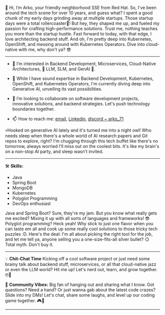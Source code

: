 👋 Hi, I’m Arko, your friendly neighborhood SSE from Red Hat. So, I've been around the tech scene for over 10 years, and guess what? I spent a good chunk of my early days grinding away at multiple startups. Those startup days were a total rollercoaster🎢! But hey, they shaped me up,  and fueled my passion for crafting high-performance solutions. Trust me, nothing teaches you more than the startup hustle. Fast forward to today, with that edge, I love architecting  backend stuff. And oh, I'm pretty deep into Kubernetes, OpenShift, and messing around with Kubernetes Operators. Dive into cloud-native with me, why don't ya? 😎


---

- 👀 I’m interested in Backend Development, Microservices, Cloud-Native Architectures, 🤖 LLM, SLM, and GenAI 🤖.

- 🌱 While I have sound expertise in Backend Development, Kubernetes, OpenShift, and Kubernetes Operators, I'm currently diving deep into Generative AI, unveiling its vast possibilities.

- 💞️  I’m looking to collaborate on software development projects, innovative solutions, and backend strategies. Let's push technology boundaries together.

- 📫 How to reach me:  [email](apb@live.in), [Linkedin](www.linkedin.com/in/arkaprovo-bhattacharjee-3b96a496), [discord ~ arko_71](https://discordapp.com/users/863314715854110771)



💀Hooked on generative AI lately and it's turned me into a night owl! Who needs sleep when there's a whole world of AI research papers and Git repos to explore, right? I'm chugging through this tech buffet like there's no tomorrow, always worried I'll miss out on the coolest bits. It's like my brain's on a non-stop AI party, and sleep wasn't invited.

---




🛠️ **Skills:** 

- Java 
- Spring Boot 
- MongoDB 
- Kubernetes
- Polyglot Programming
- DevOps enthusiast

Java and Spring Boot? Sure, they're my jam. But you know what really gets me excited? Mixing it up with all sorts of languages and frameworks! 😎 Polyglot programming? Heck yeah! Why stick to just one flavor when you can taste em all and cook up some really cool solutions to those tricky tech puzzles :D.  Here's the deal: I'm all about picking the right tool for the job, and let me tell ya, anyone selling you a one-size-fits-all silver bullet? 😏 Total myth. Don't buy it.

---

💡 **Chit-Chat Time**
Kicking off a cool software project or just need some brainy talk about backend stuff, microservices, or all that cloud-native jazz or even the LLM world? Hit me up! Let's nerd out, learn, and grow together. 🤓🚀

🤝 **Community Vibes:**
Big fan of hanging out and sharing what I know. Got questions? Need a hand? Or just wanna gab about the latest code crazes? Slide into my DMs! Let's chat, share some laughs, and level up our coding game together. 🎮💬


<!---
arkaprovob/arkaprovob is a ✨ special ✨ repository because its `README.md` (this file) appears on your GitHub profile.
You can click the Preview link to take a look at your changes.
--->

---
